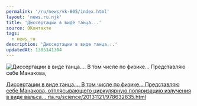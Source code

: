 ```yaml
---
permalink: '/ru/news/vk-805/index.html'
layout: 'news.ru.njk'
title: 'Диссертации в виде танца...'
source: ВКонтакте
tags:
  - news_ru
description: 'Диссертации в виде танца...'
updatedAt: 1385141304
---
```

![Диссертации в виде танца.... В том числе по физике... Представляю себе Манакова,](https://sun9-8.userapi.com/c6078/v6078833/5861/BVfjY5QBQ5w.jpg)

[Диссертации в виде танца.... В том числе по физике... Представляю себе Манакова, отплясывающего циркулярную поляризацию излучения в виде вальса... ria.ru/science/20131121/978632835.html](http://ria.ru/science/20131121/978632835.html)

